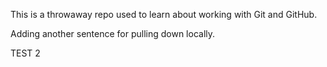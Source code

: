 This is a throwaway repo used to learn about working with Git and GitHub.

Adding another sentence for pulling down locally.

TEST 2
